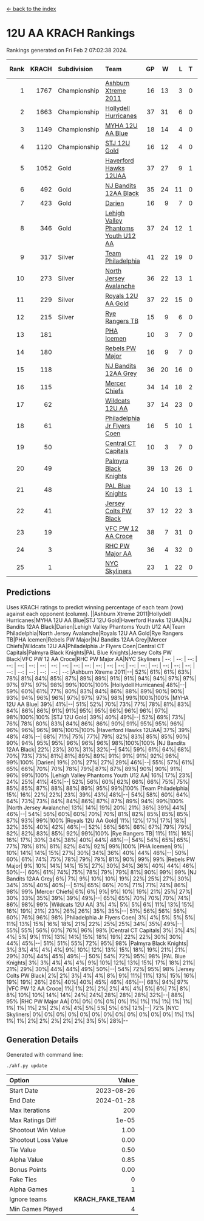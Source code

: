 [<- back to the index](readme.md)
# 12U AA KRACH Rankings
Rankings generated on Fri Feb  2 07:02:38 2024.

Rank|KRACH|Subdivision|Team|GP|W|L|T|OTW|OTL|SoS|Exp Wins|Win Diff
---:|---:|:---|:---|---:|---:|---:|---:|---:|---:|---:|---:|---:
1|1767|Championship|[Ashburn Xtreme 2011](https://gamesheetstats.com/seasons/3659/teams/141121/schedule)|16|13|3|0|1|0|499|13.8|-0.0
2|1663|Championship|[Hollydell Hurricanes](https://gamesheetstats.com/seasons/3659/teams/141133/schedule)|37|31|6|0|4|0|414|31.8|-0.0
3|1149|Championship|[MYHA 12U AA Blue](https://gamesheetstats.com/seasons/3659/teams/141123/schedule)|18|14|4|0|1|1|424|14.8|-0.0
4|1120|Championship|[STJ 12U Gold](https://gamesheetstats.com/seasons/3659/teams/141122/schedule)|16|12|4|0|1|0|483|12.8|-0.0
5|1052|Gold|[Haverford Hawks 12UAA](https://gamesheetstats.com/seasons/3659/teams/141127/schedule)|37|27|9|1|2|3|533|28.3|-0.0
6|492|Gold|[NJ Bandits 12AA Black](https://gamesheetstats.com/seasons/3659/teams/141126/schedule)|35|24|11|0|0|1|422|24.8|-0.0
7|423|Gold|[Darien](https://gamesheetstats.com/seasons/3659/teams/141125/schedule)|16|9|7|0|1|1|478|9.9|0.0
8|346|Gold|[Lehigh Valley Phantoms Youth U12 AA](https://gamesheetstats.com/seasons/3659/teams/141129/schedule)|37|24|12|1|0|1|361|25.4|0.0
9|317|Silver|[Team Philadelphia](https://gamesheetstats.com/seasons/3659/teams/141128/schedule)|41|22|19|0|3|4|548|22.8|-0.0
10|273|Silver|[North Jersey Avalanche](https://gamesheetstats.com/seasons/3659/teams/141137/schedule)|36|22|13|1|1|2|268|23.4|0.0
11|229|Silver|[Royals 12U AA Gold](https://gamesheetstats.com/seasons/3659/teams/141142/schedule)|37|22|15|0|3|1|347|22.9|0.0
12|215|Silver|[Rye Rangers TB](https://gamesheetstats.com/seasons/3659/teams/141140/schedule)|15|9|6|0|1|1|213|9.9|0.0
13|181||[PHA Icemen](https://gamesheetstats.com/seasons/3659/teams/141145/schedule)|10|3|7|0|0|0|686|3.8|-0.0
14|180||[Rebels PW Major](https://gamesheetstats.com/seasons/3659/teams/141138/schedule)|16|9|7|0|1|0|185|9.9|0.0
15|118||[NJ Bandits 12AA Grey](https://gamesheetstats.com/seasons/3659/teams/141134/schedule)|36|20|16|0|2|2|224|20.9|0.0
16|115||[Mercer Chiefs](https://gamesheetstats.com/seasons/3659/teams/141135/schedule)|34|14|18|2|2|3|358|15.9|0.0
17|62||[Wildcats 12U AA](https://gamesheetstats.com/seasons/3659/teams/141136/schedule)|37|14|23|0|0|0|348|14.9|0.0
18|61||[Philadelphia Jr Flyers Coen](https://gamesheetstats.com/seasons/3659/teams/141143/schedule)|16|5|10|1|0|0|406|6.4|0.0
19|50||[Central CT Capitals](https://gamesheetstats.com/seasons/3659/teams/141124/schedule)|10|3|7|0|0|2|349|3.9|0.0
20|49||[Palmyra Black Knights](https://gamesheetstats.com/seasons/3659/teams/141130/schedule)|39|13|26|0|2|1|424|13.9|0.0
21|48||[PAL Blue Knights](https://gamesheetstats.com/seasons/3659/teams/141139/schedule)|24|10|13|1|0|1|136|11.4|0.0
22|41||[Jersey Colts PW Black](https://gamesheetstats.com/seasons/3659/teams/141141/schedule)|37|12|22|3|1|1|191|14.4|0.0
23|19||[VFC PW 12 AA Croce](https://gamesheetstats.com/seasons/3659/teams/141131/schedule)|38|7|31|0|1|2|503|7.9|0.0
24|3||[RHC PW Major AA](https://gamesheetstats.com/seasons/3659/teams/141132/schedule)|36|4|32|0|0|0|226|4.9|0.0
25|1||[NYC Skyliners](https://gamesheetstats.com/seasons/3659/teams/141144/schedule)|23|1|22|0|0|0|106|1.9|0.0

## Predictions
Uses KRACH ratings to predict winning percentage of each team (row) against each opponent (column).
||Ashburn Xtreme 2011|Hollydell Hurricanes|MYHA 12U AA Blue|STJ 12U Gold|Haverford Hawks 12UAA|NJ Bandits 12AA Black|Darien|Lehigh Valley Phantoms Youth U12 AA|Team Philadelphia|North Jersey Avalanche|Royals 12U AA Gold|Rye Rangers TB|PHA Icemen|Rebels PW Major|NJ Bandits 12AA Grey|Mercer Chiefs|Wildcats 12U AA|Philadelphia Jr Flyers Coen|Central CT Capitals|Palmyra Black Knights|PAL Blue Knights|Jersey Colts PW Black|VFC PW 12 AA Croce|RHC PW Major AA|NYC Skyliners
| --: | --: | --: | --: | --: | --: | --: | --: | --: | --: | --: | --: | --: | --: | --: | --: | --: | --: | --: | --: | --: | --: | --: | --: | --: | --: 
|Ashburn Xtreme 2011|--| 52%| 61%| 61%| 63%| 78%| 81%| 84%| 85%| 87%| 89%| 89%| 91%| 91%| 94%| 94%| 97%| 97%| 97%| 97%| 97%| 98%| 99%|100%|100%
|Hollydell Hurricanes| 48%|--| 59%| 60%| 61%| 77%| 80%| 83%| 84%| 86%| 88%| 89%| 90%| 90%| 93%| 94%| 96%| 96%| 97%| 97%| 97%| 98%| 99%|100%|100%
|MYHA 12U AA Blue| 39%| 41%|--| 51%| 52%| 70%| 73%| 77%| 78%| 81%| 83%| 84%| 86%| 86%| 91%| 91%| 95%| 95%| 96%| 96%| 96%| 97%| 98%|100%|100%
|STJ 12U Gold| 39%| 40%| 49%|--| 52%| 69%| 73%| 76%| 78%| 80%| 83%| 84%| 86%| 86%| 90%| 91%| 95%| 95%| 96%| 96%| 96%| 96%| 98%|100%|100%
|Haverford Hawks 12UAA| 37%| 39%| 48%| 48%|--| 68%| 71%| 75%| 77%| 79%| 82%| 83%| 85%| 85%| 90%| 90%| 94%| 95%| 95%| 96%| 96%| 96%| 98%|100%|100%
|NJ Bandits 12AA Black| 22%| 23%| 30%| 31%| 32%|--| 54%| 59%| 61%| 64%| 68%| 70%| 73%| 73%| 81%| 81%| 89%| 89%| 91%| 91%| 91%| 92%| 96%| 99%|100%
|Darien| 19%| 20%| 27%| 27%| 29%| 46%|--| 55%| 57%| 61%| 65%| 66%| 70%| 70%| 78%| 79%| 87%| 87%| 89%| 90%| 90%| 91%| 96%| 99%|100%
|Lehigh Valley Phantoms Youth U12 AA| 16%| 17%| 23%| 24%| 25%| 41%| 45%|--| 52%| 56%| 60%| 62%| 66%| 66%| 75%| 75%| 85%| 85%| 87%| 88%| 88%| 89%| 95%| 99%|100%
|Team Philadelphia| 15%| 16%| 22%| 22%| 23%| 39%| 43%| 48%|--| 54%| 58%| 60%| 64%| 64%| 73%| 73%| 84%| 84%| 86%| 87%| 87%| 89%| 94%| 99%|100%
|North Jersey Avalanche| 13%| 14%| 19%| 20%| 21%| 36%| 39%| 44%| 46%|--| 54%| 56%| 60%| 60%| 70%| 70%| 81%| 82%| 85%| 85%| 85%| 87%| 93%| 99%|100%
|Royals 12U AA Gold| 11%| 12%| 17%| 17%| 18%| 32%| 35%| 40%| 42%| 46%|--| 52%| 56%| 56%| 66%| 67%| 79%| 79%| 82%| 82%| 83%| 85%| 92%| 99%|100%
|Rye Rangers TB| 11%| 11%| 16%| 16%| 17%| 30%| 34%| 38%| 40%| 44%| 48%|--| 54%| 54%| 65%| 65%| 77%| 78%| 81%| 81%| 82%| 84%| 92%| 99%|100%
|PHA Icemen|  9%| 10%| 14%| 14%| 15%| 27%| 30%| 34%| 36%| 40%| 44%| 46%|--| 50%| 60%| 61%| 74%| 75%| 78%| 79%| 79%| 81%| 90%| 99%| 99%
|Rebels PW Major|  9%| 10%| 14%| 14%| 15%| 27%| 30%| 34%| 36%| 40%| 44%| 46%| 50%|--| 60%| 61%| 74%| 75%| 78%| 79%| 79%| 81%| 90%| 99%| 99%
|NJ Bandits 12AA Grey|  6%|  7%|  9%| 10%| 10%| 19%| 22%| 25%| 27%| 30%| 34%| 35%| 40%| 40%|--| 51%| 65%| 66%| 70%| 71%| 71%| 74%| 86%| 98%| 99%
|Mercer Chiefs|  6%|  6%|  9%|  9%| 10%| 19%| 21%| 25%| 27%| 30%| 33%| 35%| 39%| 39%| 49%|--| 65%| 65%| 70%| 70%| 70%| 74%| 86%| 98%| 99%
|Wildcats 12U AA|  3%|  4%|  5%|  5%|  6%| 11%| 13%| 15%| 16%| 19%| 21%| 23%| 26%| 26%| 35%| 35%|--| 51%| 56%| 56%| 56%| 60%| 76%| 96%| 98%
|Philadelphia Jr Flyers Coen|  3%|  4%|  5%|  5%|  5%| 11%| 13%| 15%| 16%| 18%| 21%| 22%| 25%| 25%| 34%| 35%| 49%|--| 55%| 55%| 56%| 60%| 76%| 96%| 98%
|Central CT Capitals|  3%|  3%|  4%|  4%|  5%|  9%| 11%| 13%| 14%| 15%| 18%| 19%| 22%| 22%| 30%| 30%| 44%| 45%|--| 51%| 51%| 55%| 72%| 95%| 98%
|Palmyra Black Knights|  3%|  3%|  4%|  4%|  4%|  9%| 10%| 12%| 13%| 15%| 18%| 19%| 21%| 21%| 29%| 30%| 44%| 45%| 49%|--| 50%| 54%| 72%| 95%| 98%
|PAL Blue Knights|  3%|  3%|  4%|  4%|  4%|  9%| 10%| 12%| 13%| 15%| 17%| 18%| 21%| 21%| 29%| 30%| 44%| 44%| 49%| 50%|--| 54%| 72%| 95%| 98%
|Jersey Colts PW Black|  2%|  2%|  3%|  4%|  4%|  8%|  9%| 11%| 11%| 13%| 15%| 16%| 19%| 19%| 26%| 26%| 40%| 40%| 45%| 46%| 46%|--| 68%| 94%| 97%
|VFC PW 12 AA Croce|  1%|  1%|  2%|  2%|  2%|  4%|  4%|  5%|  6%|  7%|  8%|  8%| 10%| 10%| 14%| 14%| 24%| 24%| 28%| 28%| 28%| 32%|--| 88%| 95%
|RHC PW Major AA|  0%|  0%|  0%|  0%|  0%|  1%|  1%|  1%|  1%|  1%|  1%|  1%|  1%|  1%|  2%|  2%|  4%|  4%|  5%|  5%|  5%|  6%| 12%|--| 72%
|NYC Skyliners|  0%|  0%|  0%|  0%|  0%|  0%|  0%|  0%|  0%|  0%|  0%|  0%|  1%|  1%|  1%|  1%|  2%|  2%|  2%|  2%|  2%|  3%|  5%| 28%|--

## Generation Details

Generated with command line:
```
./ahf.py update
```

| Option | Value |
| :----- | ----: |
| Start Date | 2023-08-26 |
| End Date | 2024-01-28 |
| Max Iterations | 200 |
| Max Ratings Diff | 1e-05 |
| Shootout Win Value | 1.00 |
| Shootout Loss Value | 0.00 |
| Tie Value | 0.50 |
| Alpha Value | 0.85 |
| Bonus Points | 0.00 |
| Fake Ties | 0 |
| Alpha Games | 1 |
| Ignore teams | __KRACH_FAKE_TEAM__ |
| Min Games Played | 4 |

